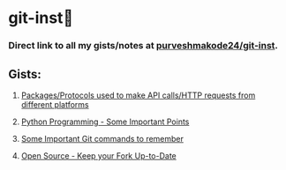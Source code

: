 # git-inst:bookmark_tabs:


### Direct link to all my gists/notes at [purveshmakode24/git-inst](https://gist.github.com/purveshmakode24).

## Gists:

1) [Packages/Protocols used to make API calls/HTTP requests from different platforms](https://gist.github.com/purveshmakode24/f7ba84725051b5650b29ebe7aeea4ba2)

2) [Python Programming - Some Important Points](https://gist.github.com/purveshmakode24/b80a0004532e31cb7c0e3d3c981f293c)

3) [Some Important Git commands to remember](https://gist.github.com/purveshmakode24/aa517c8bca568c67a4ef5180a44f2936)

4) [Open Source - Keep your Fork Up-to-Date](https://gist.github.com/purveshmakode24/99f052732ec13e70806f09b80d259ec9)


